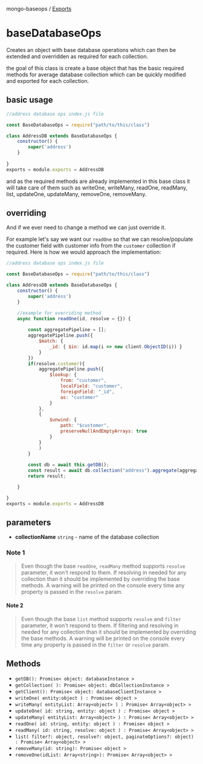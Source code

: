 mongo-baseops / [Exports](modules.md)

# baseDatabaseOps  

Creates an object with base database operations which can then be extended and overridden as required for each collection.

the goal of this class is create a base object that has the basic required methods for average database collection which can be quickly modified and exported for each collection.

## basic usage

```js
//address database ops index.js file

const BaseDatabaseOps = require("path/to/this/class")

class AddressDB extends BaseDatabaseOps {
    constructor() {
        super('address')
    }
  
}
exports = module.exports = AddressDB
```

and as the required methods are already implemented in this base class it will take care of them such as writeOne, writeMany, readOne, readMany, list, updateOne, updateMany, removeOne, removeMany.

## overriding

And if  we ever need to change a method we can just override it.

For example let's say we want our `readOne` so that we can resolve/populate the customer field with customer info from the `customer` collection if required. Here is how we would approach the implementation:

```js
//address database ops index.js file

const BaseDatabaseOps = require("path/to/this/class")

class AddressDB extends BaseDatabaseOps {
    constructor() {
        super('address')
    }

    //example for overriding method
    async function readOne(id, resolve = {}) {
        
        const aggregatePipeline = [];
        aggregatePipeline.push({
            $match: {
                _id: { $in: id.map(i => new client.ObjectID(i)) }
            }
        })
        if(resolve.customer){
            aggregatePipeline.push({
                $lookup: {
                    from: "customer",
                    localField: "customer",
                    foreignField: "_id",
                    as: "customer"
                }
            },
            {
                $unwind: {
                    path: "$customer",
                    preserveNullAndEmptyArrays: true
                }
            }
            )
        }
        
        const db = await this.getDB();
        const result = await db.collection("address").aggregate(aggregatePipeline).toArray();
        return result;

    }

}
exports = module.exports = AddressDB
```

## parameters

- **collectionName** `string` - name of the database collection

### Note 1

 > Even though the base `readOne`, `readMany` method supports `resolve` parameter, it won't respond to them. If  resolving in needed for any collection than it should be implemented by overriding the base methods. A warning will be printed on the console every time any property is passed in the `resolve` param.

#### Note 2

 > Even though the base `list` method supports `resolve` and `filter` parameter, it won't respond to them. If filtering and resolving in needed for any collection than it should be implemented by overriding the base methods. A warning will be printed on the console every time any property is passed in the `filter` or `resolve` param.

## Methods

- `getDB(): Promise< object: databaseInstance >`
- `getCollection( ): Promise< object: dbCollectionInstance >`
- `getClient(): Promise< object: databaseClientInstance >`
- `writeOne( entity:object ) : Promise< object >`
- `writeMany( entityList: Array<object> ) : Promise< Array<object> >`
- `updateOne( id: string, entity: object ) : Promise< object >`
- `updateMany( entityList: Array<object> ) : Promise< Array<object> >`
- `readOne( id: string, entity: object ) : Promise< object >`
- `readMany( id: string, resolve: object ) : Promise< Array<object> >`
- `list( filter?: object, resolve?: object, paginateOptions?: object) : Promise< Array<object> >`
- `removeMany(id: string): Promise< object >`
- `removeOne(idList: Array<string>): Promise< Array<object> >`
